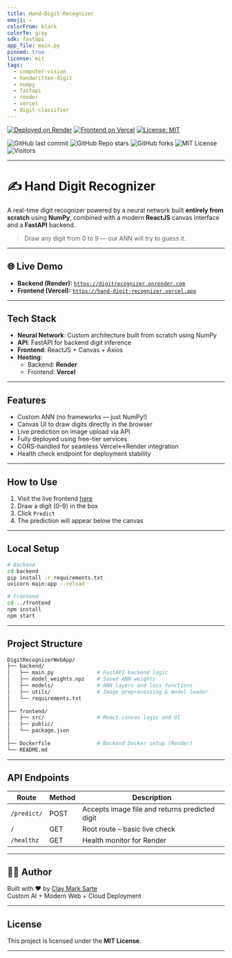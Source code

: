 ```yaml
---
title: Hand-Digit-Recognizer
emoji: ✍️
colorFrom: black
colorTo: gray
sdk: fastapi
app_file: main.py
pinned: true
license: mit
tags:
  - computer-vision
  - handwritten-digit
  - numpy
  - fastapi
  - render
  - vercel
  - digit-classifier
---
```


[![Deployed on Render](https://img.shields.io/badge/Backend-Render-blue?logo=render&style=flat-square)](https://digitrecognizer.onrender.com)
[![Frontend on Vercel](https://img.shields.io/badge/Frontend-Vercel-black?logo=vercel&style=flat-square)](https://hand-digit-recognizer.vercel.app)
[![License: MIT](https://img.shields.io/badge/License-MIT-yellow.svg)](https://opensource.org/licenses/MIT)

![GitHub last commit](https://img.shields.io/github/last-commit/McKlay/DigitRecognizerWebApp)
![GitHub Repo stars](https://img.shields.io/github/stars/McKlay/DigitRecognizerWebApp?style=social)
![GitHub forks](https://img.shields.io/github/forks/McKlay/DigitRecognizerWebApp?style=social)
![MIT License](https://img.shields.io/github/license/McKlay/DigitRecognizerWebApp)
![Visitors](https://visitor-badge.laobi.icu/badge?page_id=McKlay.DigitRecognizerWebApp)

---

# ✍️ Hand Digit Recognizer

A real-time digit recognizer powered by a neural network built **entirely from scratch** using **NumPy**, combined with a modern **ReactJS** canvas interface and a **FastAPI** backend.

> Draw any digit from 0 to 9 — our ANN will try to guess it.

---

## 🌐 Live Demo

- **Backend (Render):** [`https://digitrecognizer.onrender.com`](https://digitrecognizer.onrender.com)  
- **Frontend (Vercel):** [`https://hand-digit-recognizer.vercel.app`](https://hand-digit-recognizer.vercel.app)

---

## Tech Stack

- **Neural Network**: Custom architecture built from scratch using NumPy
- **API**: FastAPI for backend digit inference
- **Frontend**: ReactJS + Canvas + Axios
- **Hosting**: 
  - Backend: **Render**
  - Frontend: **Vercel**

---

## Features

- Custom ANN (no frameworks — just NumPy!)
- Canvas UI to draw digits directly in the browser
- Live prediction on image upload via API
- Fully deployed using free-tier services
- CORS-handled for seamless Vercel↔Render integration
- Health check endpoint for deployment stability

---

## How to Use

1. Visit the live frontend [here](https://hand-digit-recognizer.vercel.app)
2. Draw a digit (0–9) in the box
3. Click `Predict`
4. The prediction will appear below the canvas

---

## Local Setup

```bash
# Backend
cd backend
pip install -r requirements.txt
uvicorn main:app --reload

# Frontend
cd ../frontend
npm install
npm start
````

---

## Project Structure

```bash
DigitRecognizerWebApp/
├── backend/
│   ├── main.py              # FastAPI backend logic
│   ├── model_weights.npz    # Saved ANN weights
│   ├── models/              # ANN layers and loss functions
│   ├── utils/               # Image preprocessing & model loader
│   └── requirements.txt
│
├── frontend/
│   ├── src/                 # React canvas logic and UI
│   ├── public/
│   └── package.json
│
├── Dockerfile               # Backend Docker setup (Render)
└── README.md
```

---

## API Endpoints

| Route       | Method | Description                                    |
| ----------- | ------ | ---------------------------------------------- |
| `/predict/` | POST   | Accepts image file and returns predicted digit |
| `/`         | GET    | Root route – basic live check                  |
| `/healthz`  | GET    | Health monitor for Render                      |

---

## 👨‍💻 Author

Built with ❤️ by [Clay Mark Sarte](https://github.com/McKlay)  
Custom AI + Modern Web + Cloud Deployment

---

## License

This project is licensed under the **MIT License**.

---

